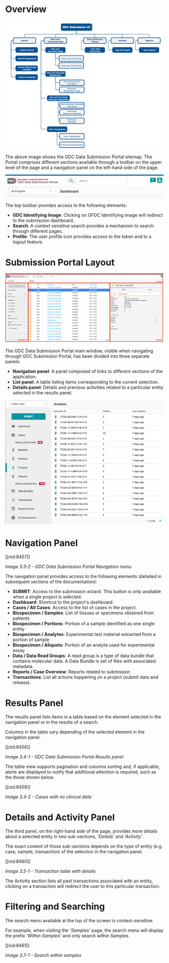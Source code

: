 # Overview

[![GDC Data Submission Portal Sitemap](images/GDC_Submission_Portal_Sitemap.png)](images/GDC_Submission_Portal_Sitemap.png "Click on the image to see the full size version.")

The above image shows the GDC Data Submission Portal sitemap. The Portal comprises different sections available through a toolbar on the upper level of the page and a navigation panel on the left-hand side of the page.

[![GDC Data Submission Portal Toolbar](images/GDC_Submission_Toolbar.png)](images/GDC_Submission_Toolbar.png "Click on the image to see the full size version.")

The top toolbar provides access to the following elements:

* __GDC Identifying Image__: Clicking on GFDC Identifying image will redirect to the submission dashboard.
* __Search__: A context sensitive search provides a mechanism to search through different pages.
* __Profile__: The user profile icon provides access to the token and to a logout feature.

# Submission Portal Layout

[![GDC Data Submission Portal Layout](images/GDC_Submission_Portal_Layout.png)](images/GDC_Submission_Portal_Layout.png "Click on the image to see the full size version.")

The GDC Data Submission Portal main window, visible when navigating through GDC Submission Portal, has been divided into three separate panels:

* __Navigation panel__: A panel composed of links to different sections of the application.
* __List panel__: A table listing items corresponding to the current selection.
* __Details panel__: Details and previous activities related to a particular entity selected in the results panel.

[![GDC Data Submission Portal Results Panel](images/GDC_Submission_Results_Panel.png)](images/GDC_Submission_Results_Panel.png "Click on the image to see the full size version.")

# Navigation Panel

[[nid:8457]]

_Image 3.3-2 - GDC Data Submission Portal Navigation menu_

The navigation panel provides access to the following elements (detailed in subsequent sections of the documentation):

* __SUBMIT__: Access to the submission wizard. This button is only available when a single project is selected.
* __Dashboard__: Shortcut to the project's dashboard.
* __Cases / All Cases__: Access to the list of cases in the project.
* __Biospecimen / Samples__: List of tissues or specimens obtained from patients
* __Biospecimen / Portions__: Portion of a sample identified as one single entity
* __Biospecimen / Analytes__: Experimental test material extracted from a portion of sample
* __Biospecimen / Aliquots__: Portion of an analyte used for experimental assay
* __Data / Data Read Groups__:  A read group is a type of data bundle that contains molecular data. A Data Bundle is set of files with associated metadata.
* __Reports / Case Overview__: Reports related to submission
* __Transactions__: List all actions happening on a project (submit data and release).

# Results Panel

The results panel lists items in a table based on the element selected in the navigation panel or in the results of a search.

Columns in the table vary depending of the selected element in the navigation panel.

[[nid:8458]]

_Image 3.4-1 - GDC Data Submission Portal Results panel_

The table view supports pagination and columns sorting and, if applicable, alerts are displayed to notify that additional attention is required, such as the those shown below.

[[nid:8459]]

_Image 3.4-2 - Cases with no clinical data_

# Details and Activity Panel

The third panel, on the right-hand side of the page, provides more details about a selected entity in two sub-sections, _'Details'_ and _'Activity'_.

The exact content of those sub-sections depends on the type of entity (e.g. case, sample, transaction) of the selection in the navigation panel.

[[nid:8460]]

_Image 3.5-1 - Transaction table with details_

The Activity section lists all past transactions associated with an entity, clicking on a transaction will redirect the user to this particular transaction.

# Filtering and Searching

The search menu available at the top of the screen is context-sensitive.

For example, when visiting the _'Samples'_ page, the search menu will display the prefix _'Within Samples'_ and only search within Samples.

[[nid:8461]]

_Image 3.7-1 - Search within samples_

